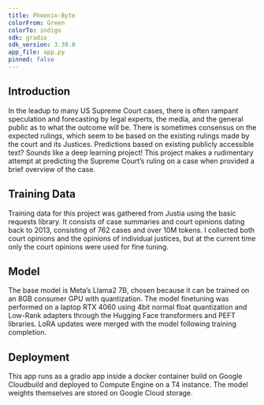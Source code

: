 ```yaml
---
title: Phoenix-Byte
colorFrom: Green
colorTo: indigo
sdk: gradio
sdk_version: 3.39.0
app_file: app.py
pinned: false
---
```


## Introduction 

In the leadup to many US Supreme Court cases, there is often rampant speculation and forecasting by legal experts, the media, and the general public as to what the outcome will be. There is sometimes consensus on the expected rulings, which seem to be based on the existing rulings made by the court and its Justices. Predictions based on existing publicly accessible text? Sounds like a deep learning project! This project makes a rudimentary attempt at predicting the Supreme Court’s ruling on a case when provided a brief overview of the case.

## Training Data

Training data for this project was gathered from Justia using the basic requests library. It consists of case summaries and court opinions dating back to 2013, consisting of 762 cases and over 10M tokens. I collected both court opinions and the opinions of individual justices, but at the current time only the court opinions were used for fine tuning.

## Model
The base model is Meta’s Llama2 7B, chosen because it can be trained on an 8GB consumer GPU with quantization. The model finetuning was performed on a laptop RTX 4060 using 4bit normal float quantization and Low-Rank adapters through the Hugging Face transformers and PEFT libraries. LoRA updates were merged with the model following training completion.

## Deployment
This app runs as a gradio app inside a docker container build on Google Cloudbuild and deployed to Compute Engine on a T4 instance. The model weights themselves are stored on Google Cloud storage.
